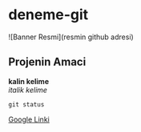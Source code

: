 # deneme-git
![Banner Resmi](resmin github adresi)
## Projenin Amaci
**kalin kelime** <br/>
*italik kelime*

`git status`

[Google Linki](https://www.google.com.tr)

